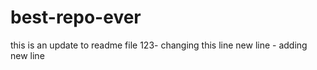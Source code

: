 # best-repo-ever
this is an update to readme file 123- changing this line
new line - adding new line